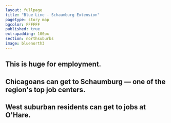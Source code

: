 ```yaml
---
layout: fullpage
title: "Blue Line - Schaumburg Extension"
pagetype: story map
bgcolor: FFFFFF
published: true
extrapadding: 100px
section: northsuburbs
image: bluenorth3
---
```


<div class="mapstage"></div>

## This is huge for employment.

## Chicagoans can get to Schaumburg — one of the region's top job centers.

## West suburban residents can get to jobs at O'Hare.